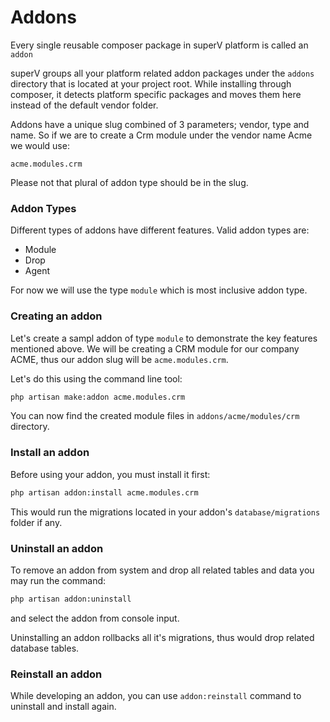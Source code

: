 # Addons
Every single reusable composer package in superV platform is called an `addon`

superV groups all your platform related addon packages under the `addons` directory that is located at your project root. While installing through composer, it detects platform specific packages and moves them here instead of the default vendor folder.  
  
Addons have a unique slug combined of 3 parameters; vendor, type and name. So if we are to create a Crm module under the vendor name Acme we would use:  

```
acme.modules.crm
```

<p class="hom">Please not that plural of addon type should be in the slug.</p>

### Addon Types
Different types of addons have different features. Valid addon types are:
- Module
- Drop
- Agent

For now we will use the type `module` which is most inclusive addon type.
 
### Creating an addon
Let's create a sampl addon of type `module` to demonstrate the key features mentioned above. We will be creating a CRM module for our company ACME, thus our addon slug will be `acme.modules.crm`. 

Let's do this using the command line tool:

```bash
php artisan make:addon acme.modules.crm
```

You can now find the created module files in `addons/acme/modules/crm` directory.

### Install an addon
Before using your addon, you must install it first:

```bash
php artisan addon:install acme.modules.crm
```

This would run the migrations located in your addon's `database/migrations` folder if any.

### Uninstall an addon
To remove an addon from system and drop all related tables and data you may run the command:

```bash
php artisan addon:uninstall
```
and select the addon from console input.

<p class="hey">Uninstalling an addon rollbacks all it's migrations, thus would drop related database tables.</p>

### Reinstall an addon
While developing an addon, you can use `addon:reinstall` command to uninstall and install again.


